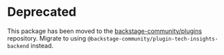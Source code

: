 # Deprecated

This package has been moved to the [backstage-community/plugins](https://github.com/backstage/community-plugins) repository. Migrate to using `@backstage-community/plugin-tech-insights-backend` instead.
